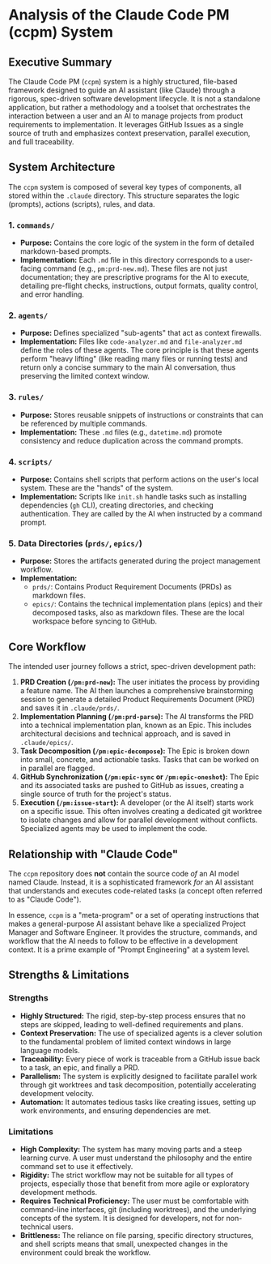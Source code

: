 # Analysis of the Claude Code PM (ccpm) System

## Executive Summary

The Claude Code PM (`ccpm`) system is a highly structured, file-based framework designed to guide an AI assistant (like Claude) through a rigorous, spec-driven software development lifecycle. It is not a standalone application, but rather a methodology and a toolset that orchestrates the interaction between a user and an AI to manage projects from product requirements to implementation. It leverages GitHub Issues as a single source of truth and emphasizes context preservation, parallel execution, and full traceability.

## System Architecture

The `ccpm` system is composed of several key types of components, all stored within the `.claude` directory. This structure separates the logic (prompts), actions (scripts), rules, and data.

### 1. `commands/`
- **Purpose:** Contains the core logic of the system in the form of detailed markdown-based prompts.
- **Implementation:** Each `.md` file in this directory corresponds to a user-facing command (e.g., `pm:prd-new.md`). These files are not just documentation; they are prescriptive programs for the AI to execute, detailing pre-flight checks, instructions, output formats, quality control, and error handling.

### 2. `agents/`
- **Purpose:** Defines specialized "sub-agents" that act as context firewalls.
- **Implementation:** Files like `code-analyzer.md` and `file-analyzer.md` define the roles of these agents. The core principle is that these agents perform "heavy lifting" (like reading many files or running tests) and return only a concise summary to the main AI conversation, thus preserving the limited context window.

### 3. `rules/`
- **Purpose:** Stores reusable snippets of instructions or constraints that can be referenced by multiple commands.
- **Implementation:** These `.md` files (e.g., `datetime.md`) promote consistency and reduce duplication across the command prompts.

### 4. `scripts/`
- **Purpose:** Contains shell scripts that perform actions on the user's local system. These are the "hands" of the system.
- **Implementation:** Scripts like `init.sh` handle tasks such as installing dependencies (`gh` CLI), creating directories, and checking authentication. They are called by the AI when instructed by a command prompt.

### 5. Data Directories (`prds/`, `epics/`)
- **Purpose:** Stores the artifacts generated during the project management workflow.
- **Implementation:**
  - `prds/`: Contains Product Requirement Documents (PRDs) as markdown files.
  - `epics/`: Contains the technical implementation plans (epics) and their decomposed tasks, also as markdown files. These are the local workspace before syncing to GitHub.

## Core Workflow

The intended user journey follows a strict, spec-driven development path:

1.  **PRD Creation (`/pm:prd-new`):** The user initiates the process by providing a feature name. The AI then launches a comprehensive brainstorming session to generate a detailed Product Requirements Document (PRD) and saves it in `.claude/prds/`.
2.  **Implementation Planning (`/pm:prd-parse`):** The AI transforms the PRD into a technical implementation plan, known as an Epic. This includes architectural decisions and technical approach, and is saved in `.claude/epics/`.
3.  **Task Decomposition (`/pm:epic-decompose`):** The Epic is broken down into small, concrete, and actionable tasks. Tasks that can be worked on in parallel are flagged.
4.  **GitHub Synchronization (`/pm:epic-sync` or `/pm:epic-oneshot`):** The Epic and its associated tasks are pushed to GitHub as issues, creating a single source of truth for the project's status.
5.  **Execution (`/pm:issue-start`):** A developer (or the AI itself) starts work on a specific issue. This often involves creating a dedicated git worktree to isolate changes and allow for parallel development without conflicts. Specialized agents may be used to implement the code.

## Relationship with "Claude Code"

The `ccpm` repository does **not** contain the source code *of* an AI model named Claude. Instead, it is a sophisticated framework *for* an AI assistant that understands and executes code-related tasks (a concept often referred to as "Claude Code").

In essence, `ccpm` is a "meta-program" or a set of operating instructions that makes a general-purpose AI assistant behave like a specialized Project Manager and Software Engineer. It provides the structure, commands, and workflow that the AI needs to follow to be effective in a development context. It is a prime example of "Prompt Engineering" at a system level.

## Strengths & Limitations

### Strengths
- **Highly Structured:** The rigid, step-by-step process ensures that no steps are skipped, leading to well-defined requirements and plans.
- **Context Preservation:** The use of specialized agents is a clever solution to the fundamental problem of limited context windows in large language models.
- **Traceability:** Every piece of work is traceable from a GitHub issue back to a task, an epic, and finally a PRD.
- **Parallelism:** The system is explicitly designed to facilitate parallel work through git worktrees and task decomposition, potentially accelerating development velocity.
- **Automation:** It automates tedious tasks like creating issues, setting up work environments, and ensuring dependencies are met.

### Limitations
- **High Complexity:** The system has many moving parts and a steep learning curve. A user must understand the philosophy and the entire command set to use it effectively.
- **Rigidity:** The strict workflow may not be suitable for all types of projects, especially those that benefit from more agile or exploratory development methods.
- **Requires Technical Proficiency:** The user must be comfortable with command-line interfaces, git (including worktrees), and the underlying concepts of the system. It is designed for developers, not for non-technical users.
- **Brittleness:** The reliance on file parsing, specific directory structures, and shell scripts means that small, unexpected changes in the environment could break the workflow.
